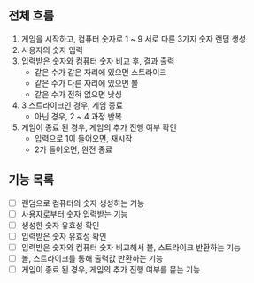 ## 전체 흐름

1. 게임을 시작하고, 컴퓨터 숫자로 1 ~ 9 서로 다른 3가지 숫자 랜덤 생성
2. 사용자의 숫자 입력
3. 입력받은 숫자와 컴퓨터 숫자 비교 후, 결과 출력
    - 같은 수가 같은 자리에 있으면 스트라이크
    - 같은 수가 다른 자리에 있으면 볼
    - 같은 수가 전혀 없으면 낫싱
4. 3 스트라이크인 경우, 게임 종료
    - 아닌 경우, 2 ~ 4 과정 반복
5. 게임이 종료 된 경우, 게임의 추가 진행 여부 확인
   - 입력으로 1이 들어오면, 재시작
   - 2가 들어오면, 완전 종료

## 기능 목록

- [ ] 랜덤으로 컴퓨터의 숫자 생성하는 기능
- [ ] 사용자로부터 숫자 입력받는 기능
- [ ] 생성한 숫자 유효성 확인
- [ ] 입력받은 숫자 유효성 확인
- [ ] 입력받은 숫자와 컴퓨터 숫자 비교해서 볼, 스트라이크 반환하는 기능
- [ ] 볼, 스트라이크를 통해 출력값 반환하는 기능
- [ ] 게임이 종료 된 경우, 게임의 추가 진행 여부를 묻는 기능
